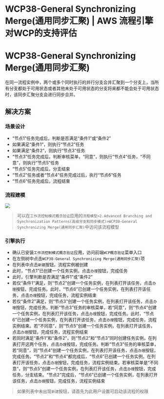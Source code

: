 # WCP38-General Synchronizing Merge(通用同步汇聚) | AWS 流程引擎对WCP的支持评估

# WCP38-General Synchronizing Merge(通用同步汇聚)

在同一流程实例中，两个或多个同时执行的并行分支合并汇聚到一个分支上，当所有分支都处于可用状态或者其他未处于可用状态的分支将来都不能会处于可用状态时，该同步汇聚分支会进行同步合并。

## 解决方案

### 场景设计

  * “节点1”任务完成后，判断是否满足“条件1”或“条件2”
  * 如果满足“条件1”，则执行“节点2”任务
  * 如果满足“条件2”，则执行“节点3”任务
  * “节点3”任务完成后，判断审核菜单，“同意”，则执行“节点4”任务，“不同意”，则执行“节点5”任务
  * “节点5”任务完成后，分支结束
  * “节点2”任务或者“节点4”任务完成过后，执行“节点6”任务
  * “节点6”任务完成后，流程结束

### 流程建模

![](https://docs.awspaas.com/reference-guide/aws-paas-wcp-reference-guide/part2/wcp38-process-model.png)

> 可以在`工作流控制模式概念验证`应用的`流程模型>2.Advanced Branching and Synchronization Patterns(高级分支和同步模式)>WCP38-General Synchronizing Merge(通用同步汇聚)`中访问该流程模型

### 引擎执行

  * 确认已安装`工作流控制模式概念验证`应用，访问前端`WCP概念验证`菜单入口
  * 在左侧树中点击`WCP38-General Synchronizing Merge(通用同步汇聚)`项
  * 在列表中点击`新建`按钮，流程实例被创建
  * 此时，“节点1”已创建一个任务实例，点击`办理`按钮，完成任务
  * 此时，引擎判断是否满足“条件1”或“条件2”
  * 若仅“条件1”满足，则“节点2”创建一个任务实例，在列表打开该任务，点击`办理`按钮，完成任务。此时，“节点6”已创建一个任务实例，在列表打开该任务，点击`办理`按钮，完成任务，流程实例结束
  * 若仅“条件2”满足，则“节点3”创建一个任务实例，在列表打开该任务，点击`办理`按钮，完成任务。判断“节点3”任务的审核菜单，若“同意”，则“节点4”创建一个任务实例，在列表打开该任务，点击`办理`按钮，完成任务。此时，“节点6”已创建一个任务实例，在列表打开该任务，点击`办理`按钮，完成任务，流程实例结束。若“不同意”，则“节点5”创建一个任务实例，在列表打开该任务，点击`办理`按钮，完成任务，流程实例结束
  * 若同时满足“条件1”和“条件2”，则“节点2”和“节点3”同时创建任务实例，在列表打开这两个任务，点击`办理`按钮，完成任务。判断“节点3”任务的审核菜单，若“同意”，则“节点4”创建一个任务实例，在列表打开该任务，点击`办理`按钮，完成任务。“节点2”和“节点4”都完成后，“节点6”已创建一个任务实例，在列表打开该任务，点击`办理`按钮，完成任务，流程实例结束。若审核菜单是“不同意”，则“节点5”创建一个任务实例，在列表打开该任务，点击`办理`按钮，完成任务，分支结束。“节点2”完成后，“节点6”已创建一个任务实例，在列表打开该任务，点击`办理`按钮，完成任务，流程实例结束

> 如果列表中未出现`新建`按钮，请首先为此用户设置可启动该流程的权限